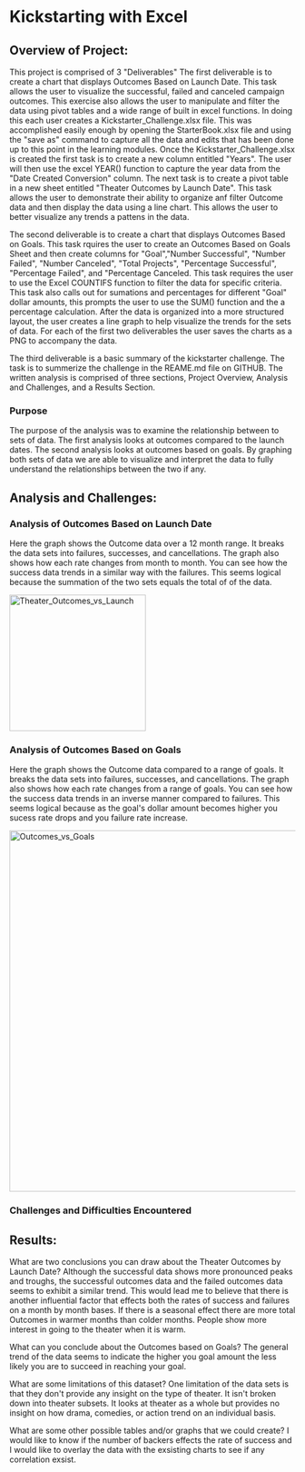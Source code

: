 # Kickstarting with Excel
## Overview of Project:
This project is comprised of 3 "Deliverables"
The first deliverable is to create a chart that displays Outcomes Based on Launch Date. This task allows the user to visualize the successful, failed and canceled campaign outcomes.
This exercise also allows the user to manipulate and filter the data using pivot tables and a wide range of  built in excel functions. In doing this each user creates a Kickstarter_Challenge.xlsx
file. This was accomplished easily enough by opening the StarterBook.xlsx file and using the "save as" command to capture all the data and edits that has been done up to this point
in the learning modules. Once the Kickstarter_Challenge.xlsx is created the first task is to create a new column entitled "Years". The user will then use the excel YEAR() function
to capture the year data from the "Date Created Conversion" column. The next task is to create a pivot table in a new sheet entitled "Theater Outcomes by Launch Date". This
task allows the user to demonstrate their ability to organize anf filter Outcome data and then display the data using a line chart. This allows the user to better visualize any 
trends a pattens in the data.

The second deliverable is to create a chart that displays Outcomes Based on Goals. This task rquires the user to create an Outcomes Based on Goals Sheet and then create columns for
"Goal","Number Successful", "Number Failed", "Number Canceled", "Total Projects", "Percentage Successful", "Percentage Failed", and "Percentage Canceled. This task requires the user to
use the Excel COUNTIFS function to filter the data for specific criteria. This task also calls out for sumations and percentages for different "Goal" dollar amounts, this prompts
the user to use the SUM() function and the a percentage calculation. After the data is organized into a more structured layout, the user creates a line graph to help visualize the trends for 
the sets of data. For each of the first two deliverables the user saves the charts as a PNG to accompany the data.

The third deliverable is a basic summary of the kickstarter challenge. The task is to summerize the challenge in the REAME.md file on GITHUB. The written analysis is comprised of three sections, Project Overview, Analysis and
Challenges, and a Results Section.

### Purpose

The purpose of the analysis was to examine the relationship between to sets of data. The first analysis looks at outcomes compared to the launch dates. The second analysis looks at outcomes based on goals. By graphing both sets of data we are able to visualize and interpret the data to fully understand the relationships between the two if any.

##  Analysis and Challenges:

### Analysis of Outcomes Based on Launch Date

Here the graph shows the Outcome data over a 12 month range. It breaks the data sets into failures, successes, and cancellations. The graph also shows how each rate changes from month to month. You can see how the success data trends in a similar way with the failures. This seems logical because the summation of the two sets equals the total of of the data.

<img width="240" alt="Theater_Outcomes_vs_Launch" src="https://user-images.githubusercontent.com/104540261/171261171-a850ab48-5319-4909-a642-cd4666a06519.png">

### Analysis of Outcomes Based on Goals

Here the graph shows the Outcome data compared to a range of goals. It breaks the data sets into failures, successes, and cancellations. The graph also shows how each rate changes from a range of goals. You can see how the success data trends in an inverse manner compared to failures. This seems logical because as the goal's dollar amount becomes higher you sucess rate drops and you failure rate increase.

<img width="636" alt="Outcomes_vs_Goals" src="https://user-images.githubusercontent.com/104540261/171261566-2cb90bd0-20ed-4bd8-bc22-12f7e27bc86d.png">


### Challenges and Difficulties Encountered







## Results:

What are two conclusions you can draw about the Theater Outcomes by Launch Date? Although the successful data shows more pronounced peaks and troughs, the successful outcomes data
and the failed outcomes data seems to exhibit a similar trend. This would lead me to believe that there is another influential factor that effects both the rates of success and failures on a month by month bases.
If there is a seasonal effect there are more total Outcomes in warmer months than colder months. People show more interest in going to the theater when it is warm.

What can you conclude about the Outcomes based on Goals? The general trend of the data seems to indicate the higher you goal amount the less likely you are to succeed in reaching 
your goal.

What are some limitations of this dataset? One limitation of the data sets is that they don't provide any insight on the type of theater. It isn't broken down into theater subsets. It looks at
theater as a whole but provides no insight on how drama, comedies, or action trend on an individual basis.

What are some other possible tables and/or graphs that we could create? I would like to know if the number of backers effects the rate of success and I would like to overlay the data
with the exsisting charts to see if any correlation exsist.
